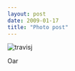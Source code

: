 ```yaml
---
layout: post
date: 2009-01-17
title: "Photo post"
---
```

![travisj](/images/235cfd62f38e088580014eae4bef2f6b00e6df24cc334d292caeaa18ed86967c.jpg)

Oar